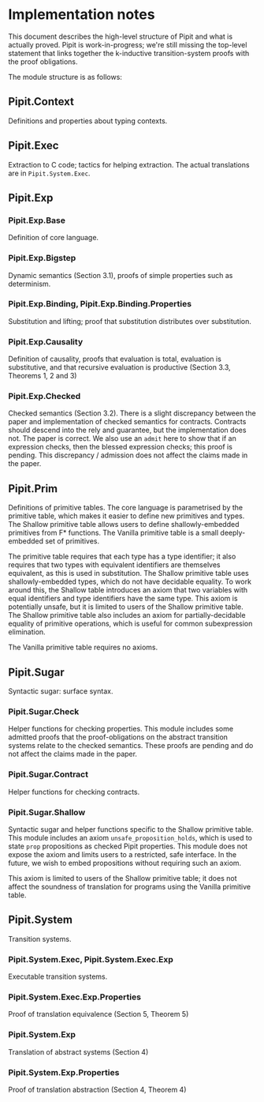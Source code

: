 # Implementation notes

This document describes the high-level structure of Pipit and what is actually proved.
Pipit is work-in-progress; we're still missing the top-level statement that links together the k-inductive transition-system proofs with the proof obligations.

The module structure is as follows:

## Pipit.Context
Definitions and properties about typing contexts.

## Pipit.Exec
Extraction to C code; tactics for helping extraction. The actual translations are in `Pipit.System.Exec`.

## Pipit.Exp
### Pipit.Exp.Base
Definition of core language.
### Pipit.Exp.Bigstep
Dynamic semantics (Section 3.1), proofs of simple properties such as determinism.
### Pipit.Exp.Binding, Pipit.Exp.Binding.Properties
Substitution and lifting; proof that substitution distributes over substitution.
### Pipit.Exp.Causality
Definition of causality, proofs that evaluation is total, evaluation is substitutive, and that recursive evaluation is productive (Section 3.3, Theorems 1, 2 and 3)
### Pipit.Exp.Checked
Checked semantics (Section 3.2). There is a slight discrepancy between the paper and implementation of checked semantics for contracts. Contracts should descend into the rely and guarantee, but the implementation does not. The paper is correct.
We also use an `admit` here to show that if an expression checks, then the blessed expression checks; this proof is pending.
This discrepancy / admission does not affect the claims made in the paper.


## Pipit.Prim
Definitions of primitive tables.
The core language is parametrised by the primitive table, which makes it easier to define new primitives and types.
The Shallow primitive table allows users to define shallowly-embedded primitives from F\* functions.
The Vanilla primitive table is a small deeply-embedded set of primitives.

The primitive table requires that each type has a type identifier; it also requires that two types with equivalent identifiers are themselves equivalent, as this is used in substitution.
The Shallow primitive table uses shallowly-embedded types, which do not have decidable equality.
To work around this, the Shallow table introduces an axiom that two variables with equal identifiers and type identifiers have the same type.
This axiom is potentially unsafe, but it is limited to users of the Shallow primitive table.
The Shallow primitive table also includes an axiom for partially-decidable equality of primitive operations, which is useful for common subexpression elimination.

The Vanilla primitive table requires no axioms.

## Pipit.Sugar
Syntactic sugar: surface syntax.
### Pipit.Sugar.Check
Helper functions for checking properties.
This module includes some admitted proofs that the proof-obligations on the abstract transition systems relate to the checked semantics.
These proofs are pending and do not affect the claims made in the paper.

### Pipit.Sugar.Contract
Helper functions for checking contracts.

### Pipit.Sugar.Shallow
Syntactic sugar and helper functions specific to the Shallow primitive table.
This module includes an axiom `unsafe_proposition_holds`, which is used to state `prop` propositions as checked Pipit properties.
This module does not expose the axiom and limits users to a restricted, safe interface.
In the future, we wish to embed propositions without requiring such an axiom.

This axiom is limited to users of the Shallow primitive table; it does not affect the soundness of translation for programs using the Vanilla primitive table.

## Pipit.System
Transition systems.

### Pipit.System.Exec, Pipit.System.Exec.Exp
Executable transition systems.
### Pipit.System.Exec.Exp.Properties
Proof of translation equivalence (Section 5, Theorem 5)

### Pipit.System.Exp
Translation of abstract systems (Section 4)
### Pipit.System.Exp.Properties
Proof of translation abstraction (Section 4, Theorem 4)
